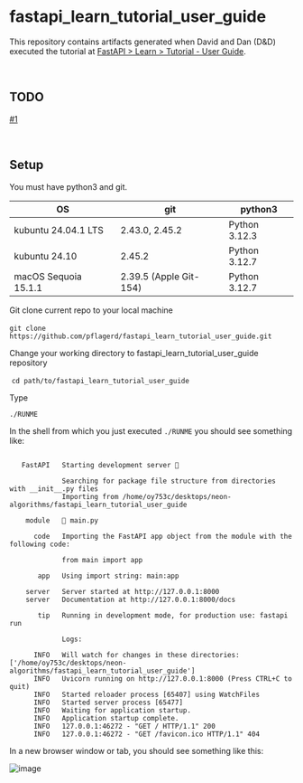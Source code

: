 # fastapi_learn_tutorial_user_guide

This repository contains artifacts generated when David and Dan (D&D) executed the tutorial at [FastAPI > Learn > Tutorial - User Guide](https://fastapi.tiangolo.com/tutorial/).

<br>

## TODO
   [#1](https://github.com/pflagerd/fastapi_learn_tutorial_user_guide/issues/1)

<br>

## Setup
You must have python3 and git.

| OS | git | python3 |
| -------- | -------- | -------- |
| kubuntu 24.04.1 LTS   | 2.43.0, 2.45.2   | Python 3.12.3   |
| kubuntu 24.10   | 2.45.2   | Python 3.12.7   |
| macOS Sequoia 15.1.1   | 2.39.5 (Apple Git-154)   | Python 3.12.7   |

Git clone current repo to your local machine

​	`git clone https://github.com/pflagerd/fastapi_learn_tutorial_user_guide.git`

Change your working directory to fastapi_learn_tutorial_user_guide repository

​	`cd path/to/fastapi_learn_tutorial_user_guide`

Type

```commandline
./RUNME
```

In the shell from which you just executed `./RUNME` you should see something like:
```

   FastAPI   Starting development server 🚀
 
             Searching for package file structure from directories with __init__.py files
             Importing from /home/oy753c/desktops/neon-algorithms/fastapi_learn_tutorial_user_guide
 
    module   🐍 main.py
 
      code   Importing the FastAPI app object from the module with the following code:
 
             from main import app
 
       app   Using import string: main:app
 
    server   Server started at http://127.0.0.1:8000
    server   Documentation at http://127.0.0.1:8000/docs
 
       tip   Running in development mode, for production use: fastapi run
 
             Logs:
 
      INFO   Will watch for changes in these directories: ['/home/oy753c/desktops/neon-algorithms/fastapi_learn_tutorial_user_guide']
      INFO   Uvicorn running on http://127.0.0.1:8000 (Press CTRL+C to quit)
      INFO   Started reloader process [65407] using WatchFiles
      INFO   Started server process [65477]
      INFO   Waiting for application startup.
      INFO   Application startup complete.
      INFO   127.0.0.1:46272 - "GET / HTTP/1.1" 200
      INFO   127.0.0.1:46272 - "GET /favicon.ico HTTP/1.1" 404
```

In a new browser window or tab, you should see something like this:

![image](https://github.com/user-attachments/assets/d2fc96ae-722b-464c-942d-5cb6f44d5ac4)
